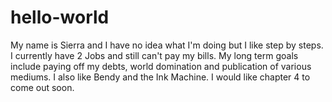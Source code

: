 # hello-world
My name is Sierra and I have no idea what I'm doing but I like step by steps. I currently have 2 Jobs and still can't pay my bills. 
My long term goals include paying off my debts, world domination and publication of various mediums.
I also like Bendy and the Ink Machine. I would like chapter 4 to come out soon. 
